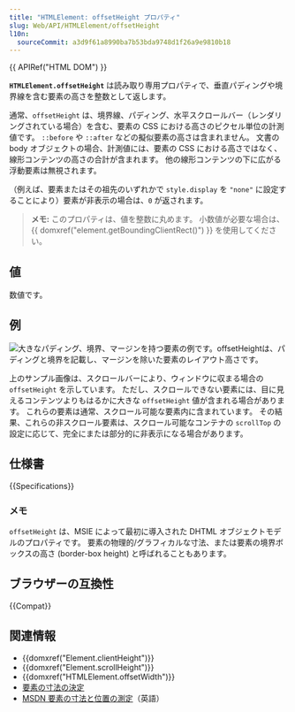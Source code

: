 ```yaml
---
title: "HTMLElement: offsetHeight プロパティ"
slug: Web/API/HTMLElement/offsetHeight
l10n:
  sourceCommit: a3d9f61a8990ba7b53bda9748d1f26a9e9810b18
---
```


{{ APIRef("HTML DOM") }}

**`HTMLElement.offsetHeight`** は読み取り専用プロパティで、垂直パディングや境界線を含む要素の高さを整数として返します。

通常、`offsetHeight` は、境界線、パディング、水平スクロールバー（レンダリングされている場合）を含む、要素の CSS における高さのピクセル単位の計測値です。 `::before` や `::after` などの擬似要素の高さは含まれません。 文書の body オブジェクトの場合、計測値には、要素の CSS における高さではなく、線形コンテンツの高さの合計が含まれます。 他の線形コンテンツの下に広がる浮動要素は無視されます。

（例えば、要素またはその祖先のいずれかで `style.display` を `"none"` に設定することにより）要素が非表示の場合は、`0` が返されます。

> **メモ:** このプロパティは、値を整数に丸めます。 小数値が必要な場合は、{{ domxref("element.getBoundingClientRect()") }} を使用してください。

## 値

数値です。

## 例

![大きなパディング、境界、マージンを持つ要素の例です。`offsetHeight`は、パディングと境界を記載し、マージンを除いた要素のレイアウト高さです。](dimensions-offset.png)

上のサンプル画像は、スクロールバーにより、ウィンドウに収まる場合の `offsetHeight` を示しています。 ただし、スクロールできない要素には、目に見えるコンテンツよりもはるかに大きな `offsetHeight` 値が含まれる場合があります。 これらの要素は通常、スクロール可能な要素内に含まれています。 その結果、これらの非スクロール要素は、スクロール可能なコンテナの `scrollTop` の設定に応じて、完全にまたは部分的に非表示になる場合があります。

## 仕様書

{{Specifications}}

### メモ

`offsetHeight` は、MSIE によって最初に導入された DHTML オブジェクトモデルのプロパティです。 要素の物理的/グラフィカルな寸法、または要素の境界ボックスの高さ (border-box height) と呼ばれることもあります。

## ブラウザーの互換性

{{Compat}}

## 関連情報

- {{domxref("Element.clientHeight")}}
- {{domxref("Element.scrollHeight")}}
- {{domxref("HTMLElement.offsetWidth")}}
- [要素の寸法の決定](/ja/docs/Web/API/CSS_Object_Model/Determining_the_dimensions_of_elements)
- [MSDN 要素の寸法と位置の測定](<https://docs.microsoft.com/previous-versions/hh781509(v=vs.85)>)（英語）
